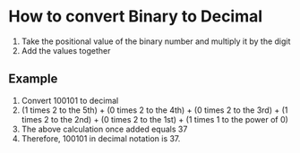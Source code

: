 # How to convert Binary to Decimal

1. Take the positional value of the binary number and multiply it by the digit
2. Add the values together


## Example

1. Convert 100101 to decimal
2. (1 times 2 to the 5th) + (0 times 2 to the 4th) + (0 times 2 to the 3rd) + (1 times 2 to the 2nd) + (0 times 2 to the 1st) + (1 times 1 to the power of 0)
3. The above calculation once added equals 37
4. Therefore, 100101 in decimal notation is 37.

